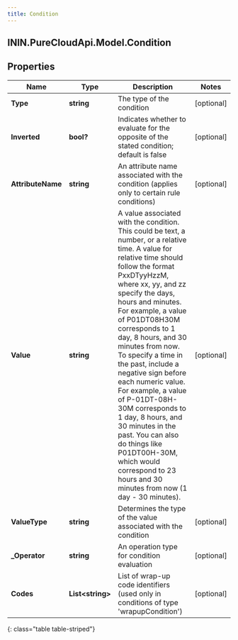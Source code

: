 ```yaml
---
title: Condition
---
```

## ININ.PureCloudApi.Model.Condition

## Properties

|Name | Type | Description | Notes|
|------------ | ------------- | ------------- | -------------|
| **Type** | **string** | The type of the condition | [optional] |
| **Inverted** | **bool?** | Indicates whether to evaluate for the opposite of the stated condition; default is false | [optional] |
| **AttributeName** | **string** | An attribute name associated with the condition (applies only to certain rule conditions) | [optional] |
| **Value** | **string** | A value associated with the condition. This could be text, a number, or a relative time. A value for relative time should follow the format PxxDTyyHzzM, where xx, yy, and zz specify the days, hours and minutes. For example, a value of P01DT08H30M corresponds to 1 day, 8 hours, and 30 minutes from now. To specify a time in the past, include a negative sign before each numeric value. For example, a value of P-01DT-08H-30M corresponds to 1 day, 8 hours, and 30 minutes in the past. You can also do things like P01DT00H-30M, which would correspond to 23 hours and 30 minutes from now (1 day - 30 minutes). | [optional] |
| **ValueType** | **string** | Determines the type of the value associated with the condition | [optional] |
| **_Operator** | **string** | An operation type for condition evaluation | [optional] |
| **Codes** | **List&lt;string&gt;** | List of wrap-up code identifiers (used only in conditions of type &#39;wrapupCondition&#39;) | [optional] |
{: class="table table-striped"}


